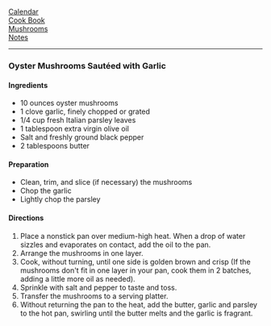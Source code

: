 [Calendar](https://github.com/vmsmith/EDT/blob/master/calendar.md)    
[Cook Book](https://github.com/vmsmith/CookBook/blob/master/README.md)        
[Mushrooms](https://github.com/vmsmith/CookBook/blob/master/mushrooms.md)       
[Notes](https://github.com/vmsmith/CookBook/blob/master/notes.md)     

-----      

### Oyster Mushrooms Sautéed with Garlic   

#### Ingredients    
* 10 ounces oyster mushrooms
* 1 clove garlic, finely chopped or grated
* 1/4 cup fresh Italian parsley leaves
* 1 tablespoon extra virgin olive oil
* Salt and freshly ground black pepper
* 2 tablespoons butter


#### Preparation   
* Clean, trim, and slice (if necessary) the mushrooms
* Chop the garlic
* Lightly chop the parsley   

#### Directions   
1. Place a nonstick pan over medium-high heat. When a drop of water sizzles and evaporates on contact, add the oil to the pan.
2. Arrange the mushrooms in one layer.
3. Cook, without turning, until one side is golden brown and crisp (If the mushrooms don't fit in one layer in your pan, cook them in 2 batches, adding a little more oil as needed).   
4. Sprinkle with salt and pepper to taste and toss.
5. Transfer the mushrooms to a serving platter.
6. Without returning the pan to the heat, add the butter, garlic and parsley to the hot pan, swirling until the butter melts and the garlic is fragrant.

